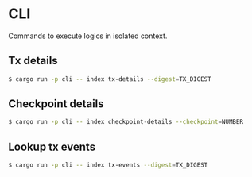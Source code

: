 # CLI

Commands to execute logics in isolated context.

## Tx details

```sh
$ cargo run -p cli -- index tx-details --digest=TX_DIGEST
```

## Checkpoint details

```sh
$ cargo run -p cli -- index checkpoint-details --checkpoint=NUMBER
```

## Lookup tx events

```sh
$ cargo run -p cli -- index tx-events --digest=TX_DIGEST
```
